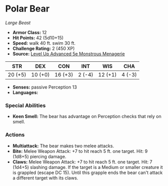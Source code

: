 # Polar Bear

*Large* *Beast*

- **Armor Class:** 12
- **Hit Points:** 42 (5d10+15)
- **Speed:** walk 40 ft. swim 30 ft.
- **Challenge Rating:** 2 (450 XP)
- **Source:** [Level Up Advanced 5e Monstrous Menagerie](https://www.levelup5e.com)

| STR | DEX | CON | INT | WIS | CHA |
| --- | --- | --- | --- | --- | --- |
| 20 (+5) | 10 (+0) | 16 (+3) | 2 (-4) | 12 (+1) | 4 (-3) |

- **Senses:** passive Perception 13
- **Languages:** 
### Special Abilities
- **Keen Smell:** The bear has advantage on Perception checks that rely on smell.
### Actions
- **Multiattack:** The bear makes two melee attacks.
- **Bite:** Melee Weapon Attack: +7 to hit  reach 5 ft.  one target. Hit: 9 (1d8+5) piercing damage.
- **Claws:** Melee Weapon Attack: +7 to hit  reach 5 ft.  one target. Hit: 7 (1d4+5) slashing damage. If the target is a Medium or smaller creature  it is grappled (escape DC 15). Until this grapple ends  the bear can't attack a different target with its claws.
